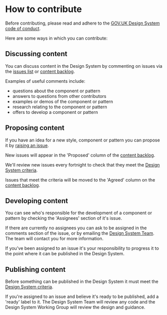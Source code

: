 # How to contribute

Before contributing, please read and adhere to the [GOV.UK Design System code of conduct](CODE_OF_CONDUCT.md).

Here are some ways in which you can contribute:

## Discussing content

You can discuss content in the Design System by commenting on issues via the [issues list](https://github.com/alphagov/govuk-design-system-backlog/issues) or [content backlog](https://github.com/alphagov/govuk-design-system-backlog/projects/3).

Examples of useful comments include:

- questions about the component or pattern
- answers to questions from other contributors
- examples or demos of the component or pattern
- research relating to the component or pattern
- offers to develop a component or pattern


## Proposing content

If you have an idea for a new style, component or pattern you can propose it by [raising an issue](https://github.com/alphagov/govuk-design-system-backlog/issues/new).

New issues will appear in the 'Proposed' column of the [content backlog](https://github.com/alphagov/govuk-design-system-backlog/projects/3).

We'll review new issues every fortnight to check that they meet the [Design System criteria](CRITERIA.md).

Issues that meet the criteria will be moved to the 'Agreed' column on the [content backlog](https://github.com/alphagov/govuk-design-system-backlog/projects/3).


## Developing content

You can see who's responsible for the development of a component or pattern by checking the 'Assignees' section of it's issue.

If there are currently no assignees you can ask to be assigned in the comments section of the issue, or by emailing the [Design System Team](govuk-design-system-support@digital.cabinet-office.gov.uk). The team will contact you for more information.

If you've been assigned to an issue it's your responsibility to progress it to the point where it can be published in the Design System.


## Publishing content

Before something can be published in the Design System it must meet the [Design System criteria](CRITERIA.md).

If you're assigned to an issue and believe it's ready to be published, add a 'ready' label to it. The Design System Team will review any code and the Design System Working Group will review the design and guidance.


